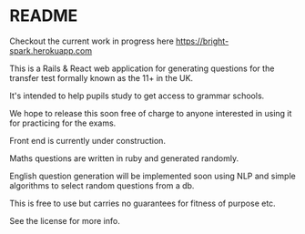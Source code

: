 # README

Checkout the current work in progress here
https://bright-spark.herokuapp.com

This is a Rails & React web application for generating questions for the transfer test formally known as the 11+ in the UK.

It's intended to help pupils study to get access to grammar schools. 

We hope to release this soon free of charge to anyone interested in using it for practicing for the exams.

Front end is currently under construction.

Maths questions are written in ruby and generated randomly.

English question generation will be implemented soon using NLP and simple algorithms to select random questions from a db.

This is free to use but carries no guarantees for fitness of purpose etc.

See the license for more info.
